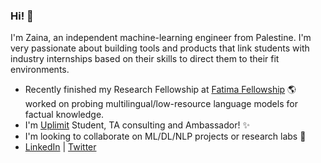 ### Hi! 👋  

I'm Zaina, an independent machine-learning engineer from Palestine. I'm very passionate about building tools and products that link students with industry internships based on their skills to direct them to their fit environments. 

- Recently finished my Research Fellowship at [Fatima Fellowship](https://www.fatimafellowship.com/) 🌎 worked on probing multilingual/low-resource language models for factual knowledge.
- I'm [Uplimit](https://uplimit.com/) Student, TA consulting and Ambassador! ✨
- I'm looking to collaborate on ML/DL/NLP projects or research labs 🚀
- [LinkedIn](https://www.linkedin.com/in/zainasaadeddin/)  | [Twitter](https://twitter.com/zainasaadeddin)

<!--
**zeinasaadeddin/zeinasaadeddin** is a ✨ _special_ ✨ repository because its `README.md` (this file) appears on your GitHub profile.

Here are some ideas to get you started:

- 🔭 I’m currently working on ...
- 🌱 I’m currently learning ...
- 👯 I’m looking to collaborate on ...
- 🤔 I’m looking for help with ...
- 💬 Ask me about ...
- 📫 How to reach me: ...
- 😄 Pronouns: ...
- ⚡ Fun fact: ...
-->
